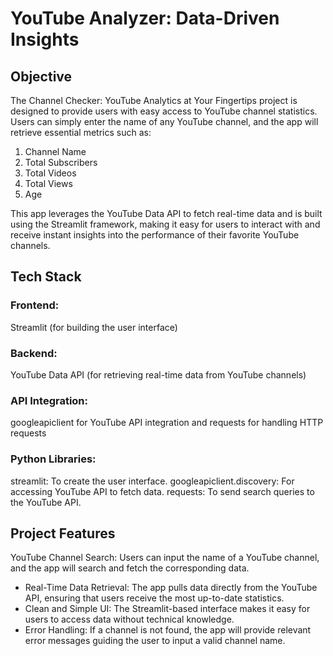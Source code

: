 # YouTube Analyzer: Data-Driven Insights

## Objective

The Channel Checker: YouTube Analytics at Your Fingertips project is designed to provide users with easy access to YouTube channel statistics. Users can simply enter the name of any YouTube channel, and the app will retrieve essential metrics such as:
1. Channel Name
2. Total Subscribers
3. Total Videos
4. Total Views
5. Age

This app leverages the YouTube Data API to fetch real-time data and is built using the Streamlit framework, making it easy for users to interact with and receive instant insights into the performance of their favorite YouTube channels.

## Tech Stack

### Frontend:

Streamlit (for building the user interface)

### Backend: 

YouTube Data API (for retrieving real-time data from YouTube channels)

### API Integration: 

googleapiclient for YouTube API integration and requests for handling HTTP requests

### Python Libraries:
streamlit: To create the user interface.
googleapiclient.discovery: For accessing YouTube API to fetch data.
requests: To send search queries to the YouTube API.

## Project Features

YouTube Channel Search: Users can input the name of a YouTube channel, and the app will search and fetch the corresponding data.
- Real-Time Data Retrieval: The app pulls data directly from the YouTube API, ensuring that users receive the most up-to-date statistics.
- Clean and Simple UI: The Streamlit-based interface makes it easy for users to access data without technical knowledge.
- Error Handling: If a channel is not found, the app will provide relevant error messages guiding the user to input a valid channel name.

